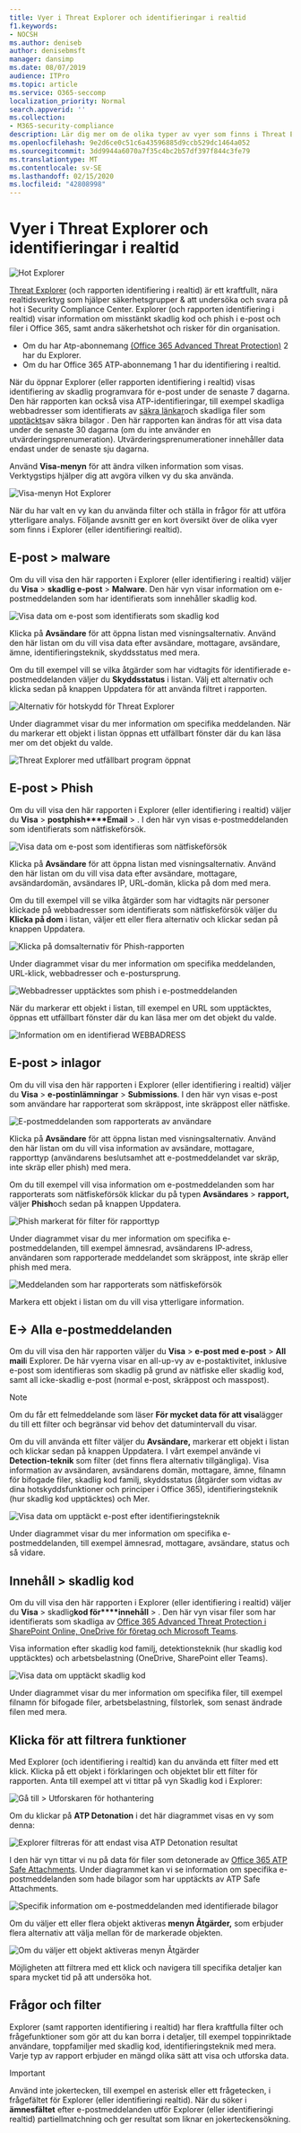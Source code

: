 ```yaml
---
title: Vyer i Threat Explorer och identifieringar i realtid
f1.keywords:
- NOCSH
ms.author: deniseb
author: denisebmsft
manager: dansimp
ms.date: 08/07/2019
audience: ITPro
ms.topic: article
ms.service: O365-seccomp
localization_priority: Normal
search.appverid: ''
ms.collection:
- M365-security-compliance
description: Lär dig mer om de olika typer av vyer som finns i Threat Explorer och identifieringar i realtid.
ms.openlocfilehash: 9e2d6ce0c51c6a43596885d9ccb529dc1464a052
ms.sourcegitcommit: 3dd9944a6070a7f35c4bc2b57df397f844c3fe79
ms.translationtype: MT
ms.contentlocale: sv-SE
ms.lasthandoff: 02/15/2020
ms.locfileid: "42808998"
---
```

# <a name="views-in-threat-explorer-and-real-time-detections"></a>Vyer i Threat Explorer och identifieringar i realtid

![Hot Explorer](../../media/ThreatExplorerFirstOpened.png)

[Threat Explorer](threat-explorer.md) (och rapporten identifiering i realtid) är ett kraftfullt, nära realtidsverktyg som hjälper säkerhetsgrupper &amp; att undersöka och svara på hot i Security Compliance Center. Explorer (och rapporten identifiering i realtid) visar information om misstänkt skadlig kod och phish i e-post och filer i Office 365, samt andra säkerhetshot och risker för din organisation. 

- Om du har Atp-abonnemang [(Office 365 Advanced Threat Protection)](office-365-atp.md) 2 har du Explorer.
- Om du har Office 365 ATP-abonnemang 1 har du identifiering i realtid.

När du öppnar Explorer (eller rapporten identifiering i realtid) visas identifiering av skadlig programvara för e-post under de senaste 7 dagarna. Den här rapporten kan också visa ATP-identifieringar, till exempel skadliga webbadresser som identifierats av [säkra länkar](atp-safe-links.md)och skadliga filer som [upptäckts](atp-safe-attachments.md)av säkra bilagor . Den här rapporten kan ändras för att visa data under de senaste 30 dagarna (om du inte använder en utvärderingsprenumeration). Utvärderingsprenumerationer innehåller data endast under de senaste sju dagarna.

Använd **Visa-menyn** för att ändra vilken information som visas. Verktygstips hjälper dig att avgöra vilken vy du ska använda.
  
![Visa-menyn Hot Explorer](../../media/ThreatExplorerViewMenu.png)

När du har valt en vy kan du använda filter och ställa in frågor för att utföra ytterligare analys. Följande avsnitt ger en kort översikt över de olika vyer som finns i Explorer (eller identifieringi realtid).  

## <a name="email--malware"></a>E-post > malware

Om du vill visa den här rapporten i Explorer (eller identifiering i realtid) väljer du **Visa** > **skadlig e-post** > **Malware**. Den här vyn visar information om e-postmeddelanden som har identifierats som innehåller skadlig kod.  

![Visa data om e-post som identifierats som skadlig kod](../../media/ExplorerEmailMalwareMenu.png) 

Klicka på **Avsändare** för att öppna listan med visningsalternativ. Använd den här listan om du vill visa data efter avsändare, mottagare, avsändare, ämne, identifieringsteknik, skyddsstatus med mera. 

Om du till exempel vill se vilka åtgärder som har vidtagits för identifierade e-postmeddelanden väljer du **Skyddsstatus** i listan. Välj ett alternativ och klicka sedan på knappen Uppdatera för att använda filtret i rapporten.

![Alternativ för hotskydd för Threat Explorer](../../media/ThreatExplorerProtectionStatusOptions.png)

Under diagrammet visar du mer information om specifika meddelanden. När du markerar ett objekt i listan öppnas ett utfällbart fönster där du kan läsa mer om det objekt du valde. 

![Threat Explorer med utfällbart program öppnat](../../media/ThreatExplorerMalwareItemSelectedFlyout.png)

## <a name="email--phish"></a>E-post > Phish

Om du vill visa den här rapporten i Explorer (eller identifiering i realtid) väljer du **Visa** > **postphish****Email** > . I den här vyn visas e-postmeddelanden som identifierats som nätfiskeförsök.  

![Visa data om e-post som identifieras som nätfiskeförsök](../../media/ThreatExplorerEmailPhish.png) 

Klicka på **Avsändare** för att öppna listan med visningsalternativ. Använd den här listan om du vill visa data efter avsändare, mottagare, avsändardomän, avsändares IP, URL-domän, klicka på dom med mera. 

Om du till exempel vill se vilka åtgärder som har vidtagits när personer klickade på webbadresser som identifierats som nätfiskeförsök väljer du **Klicka på dom** i listan, väljer ett eller flera alternativ och klickar sedan på knappen Uppdatera.

![Klicka på domsalternativ för Phish-rapporten](../../media/ThreatExplorerEmailPhishClickVerdictOptions.png)

Under diagrammet visar du mer information om specifika meddelanden, URL-klick, webbadresser och e-postursprung. 

![Webbadresser upptäcktes som phish i e-postmeddelanden](../../media/ThreatExplorerEmailPhishURLs.png)

När du markerar ett objekt i listan, till exempel en URL som upptäcktes, öppnas ett utfällbart fönster där du kan läsa mer om det objekt du valde. 

![Information om en identifierad WEBBADRESS](../../media/ThreatExplorerEmailPhishURLDetails.png)

## <a name="email--submissions"></a>E-post > inlagor

Om du vill visa den här rapporten i Explorer (eller identifiering i realtid) väljer du **Visa** > **e-postinlämningar** > **Submissions**. I den här vyn visas e-post som användare har rapporterat som skräppost, inte skräppost eller nätfiske. 

![E-postmeddelanden som rapporterats av användare](../../media/ThreatExplorerEmailUserReportedViewOptions.png) 

Klicka på **Avsändare** för att öppna listan med visningsalternativ. Använd den här listan om du vill visa information av avsändare, mottagare, rapporttyp (användarens beslutsamhet att e-postmeddelandet var skräp, inte skräp eller phish) med mera. 

Om du till exempel vill visa information om e-postmeddelanden som har rapporterats som nätfiskeförsök klickar du på typen **Avsändares** > **rapport,** väljer **Phish**och sedan på knappen Uppdatera.

![Phish markerat för filter för rapporttyp](../../media/ThreatExplorerEmailUserReportedPhishSelected.png)

Under diagrammet visar du mer information om specifika e-postmeddelanden, till exempel ämnesrad, avsändarens IP-adress, användaren som rapporterade meddelandet som skräppost, inte skräp eller phish med mera. 

![Meddelanden som har rapporterats som nätfiskeförsök](../../media/ThreatExplorerEmailPhishUserReportedPhishDetails.png)

Markera ett objekt i listan om du vill visa ytterligare information.

## <a name="email--all-email"></a>E-> Alla e-postmeddelanden

Om du vill visa den här rapporten väljer du **Visa** > **e-post med e-post** > **All mail**i Explorer. De här vyerna visar en all-up-vy av e-postaktivitet, inklusive e-post som identifieras som skadlig på grund av nätfiske eller skadlig kod, samt all icke-skadlig e-post (normal e-post, skräppost och masspost). 

> [!NOTE]
> Om du får ett felmeddelande som läser **För mycket data för att visa**lägger du till ett filter och begränsar vid behov det datumintervall du visar. 

Om du vill använda ett filter väljer du **Avsändare,** markerar ett objekt i listan och klickar sedan på knappen Uppdatera. I vårt exempel använde vi **Detection-teknik** som filter (det finns flera alternativ tillgängliga). Visa information av avsändaren, avsändarens domän, mottagare, ämne, filnamn för bifogade filer, skadlig kod familj, skyddsstatus (åtgärder som vidtas av dina hotskyddsfunktioner och principer i Office 365), identifieringsteknik (hur skadlig kod upptäcktes) och Mer. 

![Visa data om upptäckt e-post efter identifieringsteknik](../../media/0c032eb3-6021-4174-9f06-ff8f30c245ca.png) 

Under diagrammet visar du mer information om specifika e-postmeddelanden, till exempel ämnesrad, mottagare, avsändare, status och så vidare. 

## <a name="content--malware"></a>Innehåll > skadlig kod

Om du vill visa den här rapporten i Explorer (eller identifiering i realtid) väljer du **Visa** > skadlig**kod för****innehåll** > . Den här vyn visar filer som har identifierats som skadliga av [Office 365 Advanced Threat Protection i SharePoint Online, OneDrive för företag och Microsoft Teams](atp-for-spo-odb-and-teams.md).

Visa information efter skadlig kod familj, detektionsteknik (hur skadlig kod upptäcktes) och arbetsbelastning (OneDrive, SharePoint eller Teams). 

![Visa data om upptäckt skadlig kod](../../media/d11dc568-b091-4159-b261-df13d76b520b.png)  

Under diagrammet visar du mer information om specifika filer, till exempel filnamn för bifogade filer, arbetsbelastning, filstorlek, som senast ändrade filen med mera. 
  
## <a name="click-to-filter-capabilities"></a>Klicka för att filtrera funktioner

Med Explorer (och identifiering i realtid) kan du använda ett filter med ett klick. Klicka på ett objekt i förklaringen och objektet blir ett filter för rapporten. Anta till exempel att vi tittar på vyn Skadlig kod i Explorer:
  
![Gå till \> Utforskaren för hothantering](../../media/cab32fa2-66f1-4ad5-bc1d-2bac4dbeb48c.png)
  
Om du klickar på **ATP Detonation** i det här diagrammet visas en vy som denna: 
  
![Explorer filtreras för att endast visa ATP Detonation resultat](../../media/7241d7dd-27bc-467d-9db8-6e806c49df14.png)
  
I den här vyn tittar vi nu på data för filer som detonerade av [Office 365 ATP Safe Attachments](atp-safe-attachments.md). Under diagrammet kan vi se information om specifika e-postmeddelanden som hade bilagor som har upptäckts av ATP Safe Attachments.
  
![Specifik information om e-postmeddelanden med identifierade bilagor](../../media/c91fb05c-d1d4-4085-acc6-f7008a415c2a.png)
  
Om du väljer ett eller flera objekt aktiveras **menyn Åtgärder,** som erbjuder flera alternativ att välja mellan för de markerade objekten. 
  
![Om du väljer ett objekt aktiveras menyn Åtgärder](../../media/95f127a4-1b2a-4a76-88b9-096e3ba27d1b.png)
  
Möjligheten att filtrera med ett klick och navigera till specifika detaljer kan spara mycket tid på att undersöka hot.

## <a name="queries-and-filters"></a>Frågor och filter

Explorer (samt rapporten identifiering i realtid) har flera kraftfulla filter och frågefunktioner som gör att du kan borra i detaljer, till exempel toppinriktade användare, toppfamiljer med skadlig kod, identifieringsteknik med mera. Varje typ av rapport erbjuder en mängd olika sätt att visa och utforska data.

> [!IMPORTANT]
> Använd inte jokertecken, till exempel en asterisk eller ett frågetecken, i frågefältet för Explorer (eller identifieringi realtid). När du söker i **ämnesfältet** efter e-postmeddelanden utför Explorer (eller identifieringi realtid) partiellmatchning och ger resultat som liknar en jokerteckensökning.
